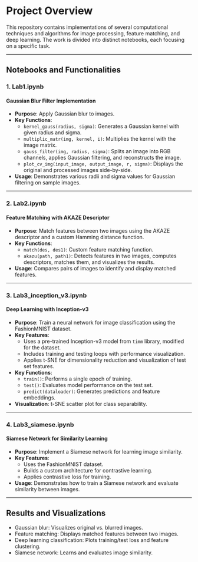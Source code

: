 # Project Overview

This repository contains implementations of several computational techniques and algorithms for image processing, feature matching, and deep learning. The work is divided into distinct notebooks, each focusing on a specific task.

---

## Notebooks and Functionalities

### **1. Lab1.ipynb**
#### Gaussian Blur Filter Implementation
- **Purpose**: Apply Gaussian blur to images.
- **Key Functions**:
  - `kernel_gauss(radius, sigma)`: Generates a Gaussian kernel with given radius and sigma.
  - `multiplic_matr(img, kernel, i)`: Multiplies the kernel with the image matrix.
  - `gauss_filter(img, radius, sigma)`: Splits an image into RGB channels, applies Gaussian filtering, and reconstructs the image.
  - `plot_cv_img(input_image, output_image, r, sigma)`: Displays the original and processed images side-by-side.
- **Usage**: Demonstrates various radii and sigma values for Gaussian filtering on sample images.

---

### **2. Lab2.ipynb**
#### Feature Matching with AKAZE Descriptor
- **Purpose**: Match features between two images using the AKAZE descriptor and a custom Hamming distance function.
- **Key Functions**:
  - `match(des, des1)`: Custom feature matching function.
  - `akazu(path, path1)`: Detects features in two images, computes descriptors, matches them, and visualizes the results.
- **Usage**: Compares pairs of images to identify and display matched features.

---

### **3. Lab3_inception_v3.ipynb**
#### Deep Learning with Inception-v3
- **Purpose**: Train a neural network for image classification using the FashionMNIST dataset.
- **Key Features**:
  - Uses a pre-trained Inception-v3 model from `timm` library, modified for the dataset.
  - Includes training and testing loops with performance visualization.
  - Applies t-SNE for dimensionality reduction and visualization of test set features.
- **Key Functions**:
  - `train()`: Performs a single epoch of training.
  - `test()`: Evaluates model performance on the test set.
  - `predict(dataloader)`: Generates predictions and feature embeddings.
- **Visualization**: t-SNE scatter plot for class separability.

---

### **4. Lab3_siamese.ipynb**
#### Siamese Network for Similarity Learning
- **Purpose**: Implement a Siamese network for learning image similarity.
- **Key Features**:
  - Uses the FashionMNIST dataset.
  - Builds a custom architecture for contrastive learning.
  - Applies contrastive loss for training.
- **Usage**: Demonstrates how to train a Siamese network and evaluate similarity between images.

---

## Results and Visualizations
- Gaussian blur: Visualizes original vs. blurred images.
- Feature matching: Displays matched features between two images.
- Deep learning classification: Plots training/test loss and feature clustering.
- Siamese network: Learns and evaluates image similarity.

